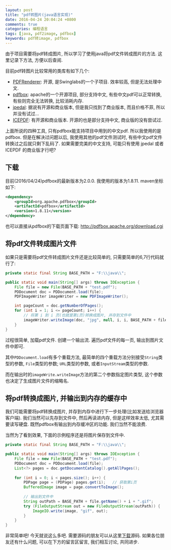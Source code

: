 ```yaml
---
layout: post
title: "pdf转图片(java语言实现)"
date: 2016-04-24 20:04:24 +0800
comments: true
categories: 编程语言
tags: [java, pdf2image, pdfbox]
keywords: pdf转image, pdfbox
---
```


由于项目需要将pdf转成图片, 所以学习了使用java将pdf文件转成图片的方法. 这里记录下方法, 方便以后查阅.

目前pdf转图片比较常用的类库有如下几个:

- [PDFRenderer](https://java.net/projects/pdf-renderer/ "PDFRenderer主页"): 开源, 是Swinglabs的一个子项目. 效率较高, 但是无法处理中文.
- [pdfbox](http://pdfbox.apache.org/ "pdfbox主页"): apache的一个开源项目, 部分支持中文, 有些中文pdf可以正常转换, 有些则完全无法转换, 比较消耗内存.
- [jpedal](https://www.idrsolutions.com/jpedal/ "jpedal主页"): 据说有开源和商业版本, 但是我只找到了商业版本, 而且价格不菲, 所以并没有试过...
- [ICEPDF](http://www.icesoft.org/java/home.jsf "ICEPDF主页"): 有开源和商业版本. 开源的也是部分支持中文, 商业版的没有尝试过.

上面所说的四种工具, 只有pdfbox能支持项目中用到的中文pdf. 所以我使用的是pdfbox. 但是在解决过问题以后, 我使用其他的pdf文件测试时, 有些中文pdf文件转换过之后就只剩下乱码了. 如果需要完美的中文支持, 可能只有使用 jpedal 或者 ICEPDF 的商业版才行吧?

<!--more-->
## 下载
目前(2016/04/24)pdfbox的最新版本为2.0.0. 我使用的版本为1.8.11. maven坐标如下:

``` xml
<dependency>
    <groupId>org.apache.pdfbox</groupId>
    <artifactId>pdfbox</artifactId>
    <version>1.8.11</version>
</dependency>
```

也可以直接从pdfbox的下载页面下载: http://pdfbox.apache.org/download.cgi

## 将pdf文件转成图片文件
如果只是需要将pdf文件转成图片文件还是比较简单的, 只需要简单的6,7行代码就行了:

``` java
private static final String BASE_PATH = "F:\\java\\";

public static void main(String[] args) throws IOException {
    File file = new File(BASE_PATH + "test.pdf");
    PDDocument doc = PDDocument.load(file);
    PDFImageWriter imageWriter = new PDFImageWriter();

    int pageCount = doc.getNumberOfPages();
    for (int i = 1; i <= pageCount; i++) {
        // 将第 i 到 i 页(也就是第i页)转换成图片, 并存到文件中
        imageWriter.writeImage(doc, "jpg", null, i, i, BASE_PATH + file.getName());
    }
}
```

过程很简单, 加载pdf文件. 创建一个输出流. 遍历pdf文件的每一页, 输出到图片文件中即可.

其中`PDDocument.load`有多个重载方法, 最简单的四个重载方法分别接受`String`类型的参数, `File`类型的参数; `URL`类型的参数, 或者`InputStream`类型的参数.

而在输出时的`imageWrite.writeImage`方法的第二个参数指定图片类型, 这个参数也决定了生成图片文件的缩略名.

## 将pdf转换成图片, 并输出到内存的缓存中
我们可能需要将pdf转换成图片, 并存到内存中进行下一步处理(比如发送给浏览器客户端). 我们当然可以先存到文件中, 然后再读进内存, 但是这样效率太低, 尤其需要读写硬盘. 既然pdfbox有输出到内存缓冲区的功能. 我们当然不能浪费.

当然为了看到效果, 下面的示例程序还是将图片保存到文件中.

``` java
private static final String BASE_PATH = "F:\\java\\";

public static void main(String[] args) throws IOException {
    File file = new File(BASE_PATH + "test.pdf");
    PDDocument doc = PDDocument.load(file);
    List<?> pages = doc.getDocumentCatalog().getAllPages();
    
    for (int i = 0; i < pages.size(); i++) {
        PDPage page = (PDPage) pages.get(i);   // 获取第i页
        BufferedImage image = page.convertToImage();
        
        // 输出到文件中
        String outPath = BASE_PATH + file.getName() + i + ".gif";
        try (FileOutputStream out = new FileOutputStream(outPath)) {
            ImageIO.write(image, "gif", out);
        }
    }
}
```

非常简单吧! 今天就说这么多吧. 需要源码的朋友可以从这里[下载](/downloads/code/2016/04/pdf2image.zip "下载代码")源码.  如果各位朋友还有什么问题, 可以在下方的留言区留言, 我们相互讨论, 共同进步. 
